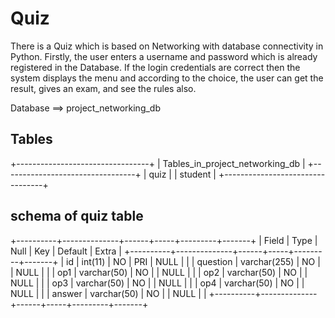 # Quiz
There is a Quiz which is based on Networking with database connectivity in Python.
Firstly, the user enters a username and password which is already registered in the Database.
If the login credentials are correct then the system displays the menu and according to the choice, the user can get the result, gives an exam, and see the rules also.

Database ==> project_networking_db

## Tables 

+---------------------------------+
| Tables_in_project_networking_db |
+---------------------------------+
| quiz                            |
| student                         |
+---------------------------------+

## schema of quiz table

+----------+--------------+------+-----+---------+-------+
| Field    | Type         | Null | Key | Default | Extra |
+----------+--------------+------+-----+---------+-------+
| id       | int(11)      | NO   | PRI | NULL    |       |
| question | varchar(255) | NO   |     | NULL    |       |
| op1      | varchar(50)  | NO   |     | NULL    |       |
| op2      | varchar(50)  | NO   |     | NULL    |       |
| op3      | varchar(50)  | NO   |     | NULL    |       |
| op4      | varchar(50)  | NO   |     | NULL    |       |
| answer   | varchar(50)  | NO   |     | NULL    |       |
+----------+--------------+------+-----+---------+-------+


